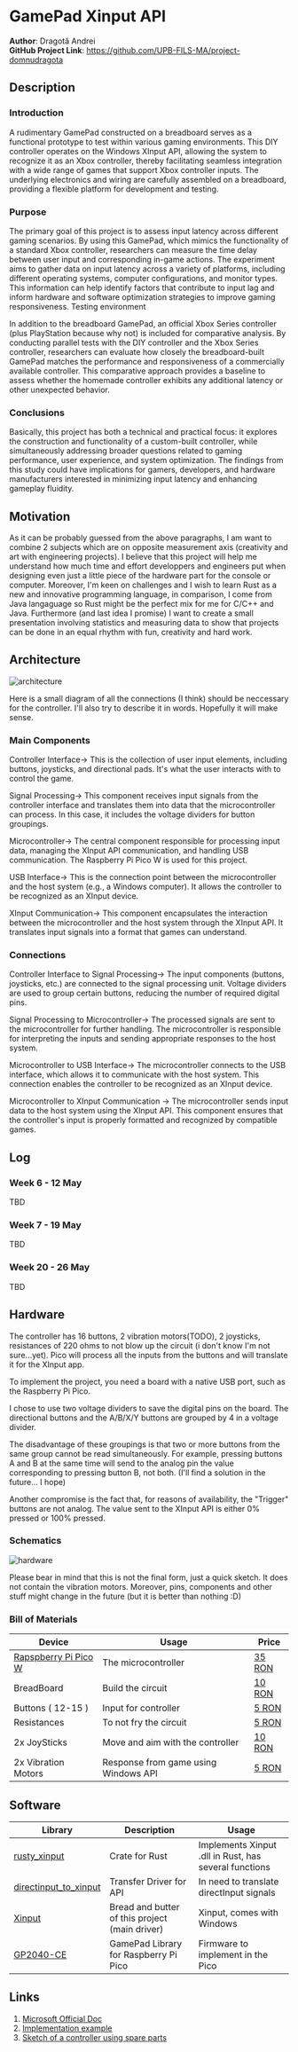 # GamePad Xinput API



**Author**: Dragotă Andrei \
**GitHub Project Link**: https://github.com/UPB-FILS-MA/project-domnudragota



## Description



### Introduction

A rudimentary GamePad constructed on a breadboard serves as a functional prototype to test within various gaming environments. This DIY controller operates on the Windows XInput API, allowing the system to recognize it as an Xbox controller, thereby facilitating seamless integration with a wide range of games that support Xbox controller inputs. The underlying electronics and wiring are carefully assembled on a breadboard, providing a flexible platform for development and testing.

### Purpose

The primary goal of this project is to assess input latency across different gaming scenarios. By using this GamePad, which mimics the functionality of a standard Xbox controller, researchers can measure the time delay between user input and corresponding in-game actions. The experiment aims to gather data on input latency across a variety of platforms, including different operating systems, computer configurations, and monitor types. This information can help identify factors that contribute to input lag and inform hardware and software optimization strategies to improve gaming responsiveness.
Testing environment

In addition to the breadboard GamePad, an official Xbox Series controller (plus PlayStation because why not) is included for comparative analysis. By conducting parallel tests with the DIY controller and the Xbox Series controller, researchers can evaluate how closely the breadboard-built GamePad matches the performance and responsiveness of a commercially available controller. This comparative approach provides a baseline to assess whether the homemade controller exhibits any additional latency or other unexpected behavior.

### Conclusions

Basically, this project has both a technical and practical focus: it explores the construction and functionality of a custom-built controller, while simultaneously addressing broader questions related to gaming performance, user experience, and system optimization. The findings from this study could have implications for gamers, developers, and hardware manufacturers interested in minimizing input latency and enhancing gameplay fluidity.



## Motivation

As it can be probably guessed from the above paragraphs, I am want to combine 2 subjects which are on opposite measurement axis (creativity and art with engineering projects). I believe that this project will help me understand how much time and effort developpers and engineers put when designing even just a little piece of the hardware part for the console or computer. Moreover, I'm keen on challenges and I wish to learn Rust as a new and innovative programming language, in comparison, I come from Java langaguage so Rust might be the perfect mix for me for C/C++ and Java. Furthermore (and last idea I promise) I want to create a small presentation involving statistics and measuring data to show that projects can be done in an equal rhythm with fun, creativity and hard work.

## Architecture 



![architecture](architecture.png)


Here is a small diagram of all the connections (I think) should be neccessary for the controller. I'll also try to describe it in words. Hopefully it will make sense.

### Main Components

Controller Interface->
This is the collection of user input elements, including buttons, joysticks, and directional pads. It's what the user interacts with to control the game.

Signal Processing->
This component receives input signals from the controller interface and translates them into data that the microcontroller can process. In this case, it includes the voltage dividers for button groupings.

Microcontroller->
The central component responsible for processing input data, managing the XInput API communication, and handling USB communication. The Raspberry Pi Pico W is used for this project.

USB Interface->
This is the connection point between the microcontroller and the host system (e.g., a Windows computer). It allows the controller to be recognized as an XInput device.

XInput Communication->
This component encapsulates the interaction between the microcontroller and the host system through the XInput API. It translates input signals into a format that games can understand.

### Connections

Controller Interface to Signal Processing->
The input components (buttons, joysticks, etc.) are connected to the signal processing unit. Voltage dividers are used to group certain buttons, reducing the number of required digital pins.

Signal Processing to Microcontroller->
The processed signals are sent to the microcontroller for further handling. The microcontroller is responsible for interpreting the inputs and sending appropriate responses to the host system.

Microcontroller to USB Interface->
The microcontroller connects to the USB interface, which allows it to communicate with the host system. This connection enables the controller to be recognized as an XInput device.

Microcontroller to XInput Communication ->
The microcontroller sends input data to the host system using the XInput API. This component ensures that the controller's input is properly formatted and recognized by compatible games.


## Log

<!-- write every week your progress here -->

### Week 6 - 12 May
TBD
### Week 7 - 19 May
TBD
### Week 20 - 26 May
TBD
## Hardware

The controller has 16 buttons, 2 vibration motors(TODO), 2 joysticks, resistances of 220 ohms to not blow up the circuit (i don't know I'm not sure...yet). Pico will process all the inputs from the buttons and will translate it for the XInput app. 

To implement the project, you need a board with a native USB port, such as the Raspberry Pi Pico.

I chose to use two voltage dividers to save the digital pins on the board. The directional buttons and the A/B/X/Y buttons are grouped by 4 in a voltage divider.

The disadvantage of these groupings is that two or more buttons from the same group cannot be read simultaneously. For example, pressing buttons A and B at the same time will send to the analog pin the value corresponding to pressing button B, not both. (I'll find a solution in the future... I hope)

Another compromise is the fact that, for reasons of availability, the "Trigger" buttons are not analog. The value sent to the XInput API is either 0% pressed or 100% pressed.



### Schematics

![hardware](hardware.png)

Please bear in mind that this is not the final form, just a quick sketch. It does not contain the vibration motors. Moreover, pins, components and other stuff might change in the future (but it is better than nothing :D)

### Bill of Materials

<!-- Fill out this table with all the hardware components that you might need.

The format is 
```
| [Device](link://to/device) | This is used ... | [price](link://to/store) |

```

-->

| Device | Usage | Price |
|--------|--------|-------|
| [Rapspberry Pi Pico W](https://www.raspberrypi.com/documentation/microcontrollers/raspberry-pi-pico.html) | The microcontroller | [35 RON](https://www.optimusdigital.ro/en/raspberry-pi-boards/12394-raspberry-pi-pico-w.html) |
| BreadBoard| Build the circuit | [10 RON](https://www.optimusdigital.ro/ro/prototipare-breadboard-uri/8-breadboard-830-points.html) |
| Buttons ( 12-15 ) | Input for controller | [5 RON](https://www.optimusdigital.ro/ro/butoane-i-comutatoare/1119-buton-6x6x6.html?search_query=buton&results=222) |
| Resistances | To not fry the circuit | [5 RON](https://www.optimusdigital.ro/ro/componente-electronice-rezistoare/858-rezistor-025w-18k.html?search_query=rezistor&results=120) |
| 2x JoySticks | Move and aim with the controller | [10 RON](https://www.optimusdigital.ro/ro/senzori-senzori-de-atingere/742-modul-joystick-ps2-biaxial-negru-cu-5-pini.html?search_query=joystick&results=42) |
| 2x Vibration Motors | Response from game using Windows API | [5 RON](https://www.optimusdigital.ro/ro/motoare-motoare-cu-vibratii/693-motor-cu-vibratii-a1027.html?gad_source=1&gclid=Cj0KCQjwir2xBhC_ARIsAMTXk87DxwQMGCCtCEbpkpSU_Mpx-jXCLmP0dDQwEzAGgiDgH0d1KsIc7isaAvvcEALw_wcB) |

## Software

| Library | Description | Usage |
|---------|-------------|-------|
| [rusty_xinput](https://docs.rs/rusty-xinput/latest/rusty_xinput/#) | Crate for Rust | Implements Xinput .dll in Rust, has several functions |
| [directinput_to_xinput](https://github.com/csutorasa/XOutput) | Transfer Driver for API | In need to translate directInput signals |
| [Xinput](https://learn.microsoft.com/en-us/windows/win32/xinput/xinput-game-controller-apis-portal) | Bread and butter of this project (main driver) | Xinput, comes with Windows |
| [GP2040-CE](https://github.com/OpenStickCommunity/GP2040-CE) | GamePad Library for Raspberry Pi Pico | Firmware to implement in the Pico |
## Links

<!-- Add a few links that inspired you and that you think you will use for your project -->

1. [Microsoft Official Doc](https://learn.microsoft.com/en-us/windows/win32/xinput/getting-started-with-xinput)
2. [Implementation example](https://dev.to/jeikabu/gamepad-input-with-rust-2oji)
3. [Sketch of a controller using spare parts](https://www.youtube.com/watch?v=YEDTK_Yv0vo)
